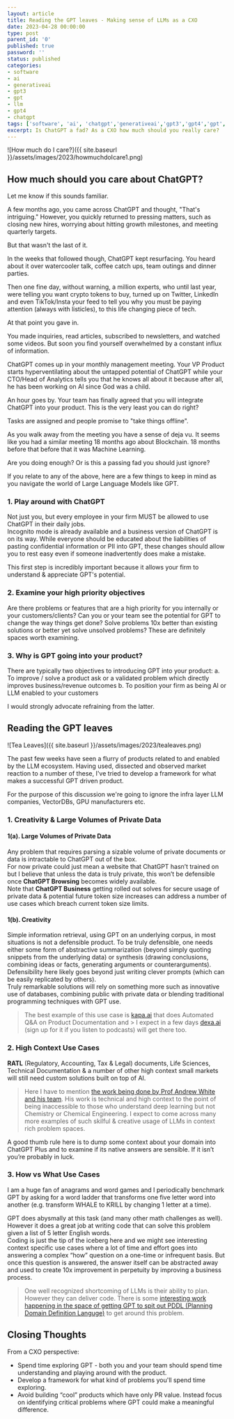 ```yaml
---
layout: article
title: Reading the GPT leaves - Making sense of LLMs as a CXO
date: 2023-04-28 00:00:00
type: post
parent_id: '0'
published: true
password: ''
status: published
categories:
- software
- ai
- generativeai
- gpt3
- gpt
- llm
- gpt4
- chatgpt
tags: ['software', 'ai', 'chatgpt','generativeai','gpt3','gpt4','gpt','llm','chatgpt']
excerpt: Is ChatGPT a fad? As a CXO how much should you really care?
---
```


![How much do I care?]({{ site.baseurl }}/assets/images/2023/howmuchdoIcare1.png)

## How much should you care about ChatGPT?

Let me know if this sounds familiar.

A few months ago, you came across ChatGPT and thought, "That's intriguing."
However, you quickly returned to pressing matters, such as closing new hires, worrying about hitting growth milestones, and meeting quarterly targets.

But that wasn't the last of it.   

In the weeks that followed though, ChatGPT kept resurfacing. You heard about it over watercooler talk, coffee catch ups, team outings and dinner parties.   

Then one fine day, without warning, a million experts, who until last year, were telling you want crypto tokens to buy, turned up on Twitter, LinkedIn and even TikTok/Insta your feed to tell you why you must be paying attention (always with listicles), to this life changing piece of tech.    

At that point you gave in.   

You made inquiries, read articles, subscribed to newsletters, and watched some videos. But soon you find yourself overwhelmed by a constant influx of information.

ChatGPT comes up in your monthly management meeting. Your VP Product starts hyperventilating about the untapped potential of ChatGPT while your CTO/Head of Analytics tells you that he knows all about it because after all, he has been working on AI since God was a child.   

An hour goes by. Your team has finally agreed that you will integrate ChatGPT into your product. This is the very least you can do right? 

Tasks are assigned and people promise to "take things offline".   

As you walk away from the meeting you have a sense of deja vu. It seems like you had a similar meeting 18 months ago about Blockchain. 18 months before that before that it was Machine Learning.   

Are you doing enough? Or is this a passing fad you should just ignore?   

If you relate to any of the above, here are a few things to keep in mind as you navigate the world of Large Language Models like GPT.

### 1. Play around with ChatGPT

Not just you, but every employee in your firm MUST be allowed to use ChatGPT in their daily jobs.   
Incognito mode is already available and a business version of ChatGPT is on its way. While everyone should be educated about the liabilities of pasting confidential information or PII into GPT, these changes should allow you to rest easy even if someone inadvertently does make a mistake.

This first step is incredibly important because it allows your firm to understand & appreciate GPT's potential.

### 2. Examine your high priority objectives

Are there problems or features that are a high priority for you internally or your customers/clients?
Can you or your team see the potential for GPT to change the way things get done?
Solve problems 10x better than existing solutions or better yet solve unsolved problems?
These are definitely spaces worth examining.

### 3. Why is GPT going into your product?

There are typically two objectives to introducing GPT into your product:
a. To improve / solve a product ask or a validated problem which directly improves business/revenue outcomes
b. To position your firm as being AI or LLM enabled to your customers   

I would strongly advocate refraining from the latter.    

## Reading the GPT leaves

![Tea Leaves]({{ site.baseurl }}/assets/images/2023/tealeaves.png)

The past few weeks have seen a flurry of products related to and enabled by the LLM ecosystem. Having used, dissected and observed market reaction to a number of these, I've tried to develop a framework for what makes a successful GPT driven product.   

For the purpose of this discussion we're going to ignore the infra layer LLM companies,  VectorDBs, GPU manufacturers etc.   

### 1. Creativity & Large Volumes of Private Data

#### 1(a). Large Volumes of Private Data

Any problem that requires parsing a sizable volume of private documents or data is intractable to ChatGPT out of the box.   
For now private could just mean a website that ChatGPT hasn’t trained on but I believe that unless the data is truly private, this won’t be defensible once **ChatGPT Browsing** becomes widely available.  
Note that **ChatGPT Business** getting rolled out solves for secure usage of private data & potential future token size increases can address a number of use cases which breach current token size limits.  

#### 1(b). Creativity

Simple information retrieval, using GPT on an underlying corpus, in most situations is not a defensible product. To be truly defensible, one needs either some form of abstractive summarization (beyond simply quoting snippets from the underlying data) or synthesis (drawing conclusions, combining ideas or facts, generating arguments or counterarguments).  
Defensibility here likely goes beyond just writing clever prompts (which can be easily replicated by others).    
Truly remarkable solutions will rely on something more such as innovative use of databases, combining public with private data or blending traditional programming techniques with GPT use.

> The best example of this use case is [kapa.ai](https://kapa.ai) that does Automated Q&A on Product Documentation and > I expect in a few days [dexa.ai](dexa.ai) (sign up for it if you listen to podcasts) will get there too.

### 2. High Context Use Cases

**RATL** (Regulatory, Accounting, Tax & Legal) documents, Life Sciences, Technical Documentation & a number of other high context small markets will still need custom solutions built on top of AI.

> Here I have to mention [the work being done by Prof Andrew White and his team](https://thewhitelab.org/). His work is technical and high context to the point of being inaccessible to those who understand deep learning but not Chemistry or Chemical Engineering. I expect to come across many more examples of such skilful & creative usage of LLMs in context rich problem spaces.

A good thumb rule here is to dump some context about your domain into ChatGPT Plus and to examine if its native answers are sensible. If it isn’t you’re probably in luck.

### 3. How vs What Use Cases
I am a huge fan of anagrams and word games and I periodically benchmark GPT by asking for a word ladder that transforms one five letter word into another (e.g. transform WHALE to KRILL by changing 1 letter at a time).  

GPT does abysmally at this task (and many other math challenges as well). However it does a great job at writing code that can solve this problem given a list of 5 letter English words.   
Coding is just the tip of the iceberg here and we might see interesting context specific use cases where a lot of time and effort goes into answering a complex “how” question on a one-time or infrequent basis. But once this question is answered, the answer itself can be abstracted away and used to create 10x improvement in perpetuity by improving a business process.

> One well recognized shortcoming of LLMs is their ability to plan. However they can deliver code. There is some [interesting work happening in the space of getting GPT to spit out PDDL (Planning Domain Definition Languge)](https://arxiv.org/abs/2304.11477) to get around this problem.  

     

   
## Closing Thoughts

From a CXO perspective:
- Spend time exploring GPT - both you and your team should spend time understanding and playing around with the product.
- Develop a framework for what kind of problems you'll spend time exploring.
- Avoid building “cool” products which have only PR value. Instead focus on identifying critical problems where GPT could make a meaningful difference.



